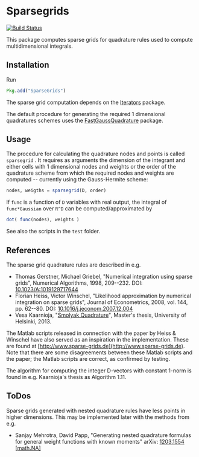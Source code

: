 # Sparsegrids

[![Build Status](https://travis-ci.org/robertdj/Sparsegrids.jl.svg?branch=master)](https://travis-ci.org/robertdj/SparseGrids.jl)

This package computes sparse grids for quadrature rules used to compute multidimensional integrals.


## Installation

Run 

```julia
Pkg.add("SparseGrids")
```

The sparse grid computation depends on the [Iterators](https://github.com/JuliaLang/Iterators.jl) package.

The default procedure for generating the required 1 dimensional quadratures schemes uses the [FastGaussQuadrature](https://github.com/ajt60gaibb/FastGaussQuadrature.jl) package.


## Usage

The procedure for calculating the quadrature nodes and points is called `sparsegrid` .
It requires as arguments the dimension of the integrant and either cells with 1 dimensional nodes and weights or the order of the quadrature scheme from which the required nodes and weights are computed -- currently using the Gauss-Hermite scheme:

```julia
nodes, weigths = sparsegrid(D, order)
```

If `func` is a function of `D` variables with real output, the integral of `func*Gaussian` over `R^D` can be computed/approximated by

```julia
dot( func(nodes), weights )
```

See also the scripts in the `test` folder.


## References

The sparse grid quadrature rules are described in e.g.

* Thomas Gerstner, Michael Griebel, "Numerical integration using sparse grids", Numerical Algorithms, 1998, 209--232.
DOI: [10.1023/A:1019129717644](http://dx.doi.org/10.1023/A:1019129717644)
* Florian Heiss, Victor Winschel, "Likelihood approximation by numerical integration on sparse grids", Journal of Econometrics, 2008, vol. 144, pp. 62--80.
DOI: [10.1016/j.jeconom.2007.12.004](http://dx.doi.org/10.1016/j.jeconom.2007.12.004)
* Vesa Kaarnioja, "[Smolyak Quadrature](http://hdl.handle.net/10138/40159)", Master's thesis, University of Helsinki, 2013.

The Matlab scripts released in connection with the paper by Heiss & Winschel have also served as an inspiration in the implementation. 
These are found at [http://www.sparse-grids.de](http://www.sparse-grids.de).
Note that there are some disagreements between these Matlab scripts and the paper; the Matlab scripts are correct, as confirmed by testing.

The algorithm for computing the integer D-vectors with constant 1-norm is found in e.g. Kaarnioja's thesis as Algorithm 1.11.


## ToDos

Sparse grids generated with nested quadrature rules have less points in higher dimensions. 
This may be implemented later with the methods from e.g.

* Sanjay Mehrotra, David Papp, "Generating nested quadrature formulas for general weight functions with known moments"
arXiv: [1203.1554 [math.NA]](http://arxiv.org/abs/1203.1554v1)

